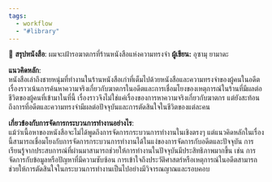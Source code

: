 ```yaml
---
tags:
  - workflow
  - "#library"
---
```

📖 **สรุปหนังสือ**: ผมจะเฝ้ารอฆาตกรที่ร้านหนังสือแห่งความทรงจำ
**ผู้เขียน:** อุซามุ ยามาดะ

**แนวคิดหลัก**:  
หนังสือเล่าถึงชายหนุ่มที่ทำงานในร้านหนังสือเก่าที่เต็มไปด้วยหนังสือและความทรงจำของผู้คนในอดีต เรื่องราวเน้นการค้นหาความจริงเกี่ยวกับฆาตกรในอดีตและการเชื่อมโยงของเหตุการณ์ในร้านที่มีผลต่อชีวิตของผู้คนที่เข้ามาในที่นี้ เรื่องราวจึงไม่ใช่แค่เรื่องของการหาความจริงเกี่ยวกับฆาตกร แต่ยังสะท้อนถึงการที่อดีตและความทรงจำมีผลต่อปัจจุบันและการตัดสินใจในชีวิตของแต่ละคน

**เกี่ยวข้องกับการจัดการกระบวนการทำงานอย่างไร**:  
แม้ว่าเนื้อหาของหนังสือจะไม่ได้พูดถึงการจัดการกระบวนการทำงานในเชิงตรงๆ แต่แนวคิดหลักในเรื่องนี้สามารถเชื่อมโยงกับการจัดการกระบวนการทำงานได้ในแง่ของการจัดการกับอดีตและปัจจุบัน การเรียนรู้จากประสบการณ์ที่ผ่านมาสามารถช่วยให้การทำงานในปัจจุบันมีประสิทธิภาพมากขึ้น เช่น การจัดการกับข้อมูลหรือปัญหาที่มีความซับซ้อน การเข้าใจถึงประวัติศาสตร์หรือเหตุการณ์ในอดีตสามารถช่วยให้การตัดสินใจในกระบวนการทำงานเป็นไปอย่างมีวิจารณญาณและรอบคอบ

